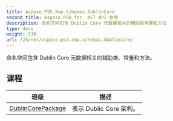 ```yaml
---
title: Aspose.PSD.Xmp.Schemas.DublinCore
second_title: Aspose.PSD for .NET API 参考
description: 命名空间包含 Dublin Core 元数据相关的辅助类常量和方法
type: docs
weight: 530
url: /zh/net/aspose.psd.xmp.schemas.dublincore/
---
```

命名空间包含 Dublin Core 元数据相关的辅助类、常量和方法。

## 课程

| 班级 | 描述 |
| --- | --- |
| [DublinCorePackage](./dublincorepackage/) | 表示 Dublic Core 架构。 |


